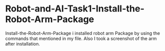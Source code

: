 # Robot-and-AI-Task1-Install-the-Robot-Arm-Package
Install-the-Robot-Arm-Package
i installed robot arm Package by using the commands that mentioned in my file.
Also I took a screenshot of the arm after installation. 
